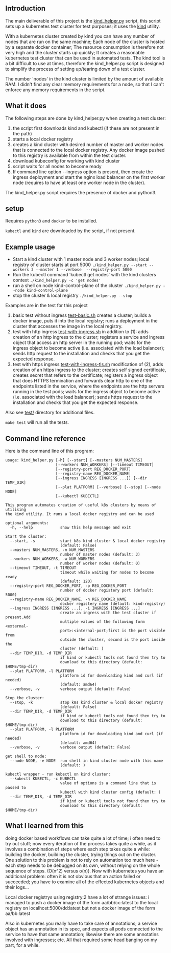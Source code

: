 
## Introduction

The main deliverable of this project is the [kind\_helper.py](https://github.com/MoserMichael/kind-helper/blob/master/kind_helper.py) script, this script sets up a kubernetes test cluster for test purposes; it uses the [kind](https://kubernetes.io/docs/setup/learning-environment/kind/) utility.

With a kubernetes cluster created by kind you can have any number of nodes that are run on the same machine; Each node of the cluster is hosted by a separate docker container; The resource consumption is therefore not very high and the cluster starts up quickly; It creates a reasonable kubernetes test cluster that can be used in automated tests. The kind tool is a bit difficult to use at times, therefore the kind\_helper.py script is designed to simplify the process of setting up/tearing down of a test cluster.

The number 'nodes' in the kind cluster is limited by the amount of available RAM. I didn't find any clear memory requirements for a node, so that I can't enforce any memory requirements in the script.

## What it does

The following steps are done by kind\_helper.py when creating a test cluster:

1. the script first downloads kind and kubectl (if these are not present in the path)
2. starts a local docker registry 
3. creates a kind cluster with desired number of master and worker nodes that is connected to the local docker registry. Any docker image pushed to this registry is available from within the test cluster.
4. download kubeconfig for working with kind cluster
5. script waits for all nodes to become ready
6. If command line option --ingress option is present, then create the ingress deployment and start the nginx load balancer on the first worker node (requires to have at least one worker node in the cluster). 

The kind\_helper.py script requires the presence of docker and python3.

## setup 

Requires ```python3``` and ```docker``` to be installed. 

```kubectl``` and ```kind``` are downloaded by the script, if not present.

## Example usage 

* Start a kind cluster with 1 master node and 3 worker nodes; local registry of cluster starts at port 5000 ```./kind_helper.py --start --workers 3 --master 1 --verbose  --registry-port 5000```
* Run the kubectl command 'kubectl get nodes' with the kind clusters context ```./kind_helper.py -c 'get nodes'```
* run a shell on node kind-control-plane of the cluster ```./kind_helper.py --node kind-control-plane```
* stop the cluster & local registry ```./kind_helper.py --stop```

Examples are in the test for this project 

1. basic test without ingress [test-basic.sh](https://github.com/MoserMichael/kind-helper/blob/master/test/test-basic.sh) 
 creates a cluster; builds a docker image, puts it into the local registry; runs a deployment in the cluster that accesses the image in the local registry.
2. test with http ingress [test-with-ingress.sh](https://github.com/MoserMichael/kind-helper/blob/master/test/test-with-ingress.sh) in addition to (1): adds creation of an http ingress to the cluster; registers a service and ingress object that access an http server in the running pod; waits for the ingress object to become active (i.e. associated with the load balancer); sends http request to the installation and checks that you get the expected response.
3. test with https ingress [test-with-ingress-tls.sh](https://github.com/MoserMichael/kind-helper/blob/master/test/test-with-ingress-tls.sh)  modification of (2), adds creation of an https ingress to the cluster; creates self signed certificate, creates secret that refers to the certificate; registers a ingress object that does HTTPS termination and forwards clear http to one of the endpoints listed in the service, where the endpoints are the http servers running in the test pods; waits for the ingress object to become active (i.e. associated with the load balancer); sends https request to the installation and checks that you get the expected response.


Also see [test/](https://github.com/MoserMichael/kind-helper/tree/master/test) directory for additional files.

`make test` will run all the tests.


## Command line reference

Here is the command line of this program:

```
usage: kind_helper.py [-h] [--start] [--masters NUM_MASTERS]
                      [--workers NUM_WORKERS] [--timeout TIMEOUT]
                      [--registry-port REG_DOCKER_PORT]
                      [--registry-name REG_DOCKER_NAME]
                      [--ingress INGRESS [INGRESS ...]] [--dir TEMP_DIR]
                      [--plat PLATFORM] [--verbose] [--stop] [--node NODE]
                      [--kubectl KUBECTL]

This program automates creation of useful k8s clusters by means of utilising
the kind utility. It runs a local docker registry and can be used

optional arguments:
  -h, --help            show this help message and exit

Start the cluster:
  --start, -s           start k8s kind cluster & local docker registry
                        (default: False)
  --masters NUM_MASTERS, -m NUM_MASTERS
                        number of master nodes (default: 3)
  --workers NUM_WORKERS, -w NUM_WORKERS
                        number of worker nodes (default: 0)
  --timeout TIMEOUT, -t TIMEOUT
                        timeout while waiting for nodes to become ready
                        (default: 120)
  --registry-port REG_DOCKER_PORT, -p REG_DOCKER_PORT
                        number of docker registery port (default: 5000)
  --registry-name REG_DOCKER_NAME, -n REG_DOCKER_NAME
                        docker registery name (default: kind-registry)
  --ingress INGRESS [INGRESS ...], -i INGRESS [INGRESS ...]
                        create an ingress with the test cluster if present.Add
                        multiple values of the following form <external-
                        port>:<internal-port;first is the port visible from
                        outside the cluster, second is the port inside the
                        cluster (default: )
  --dir TEMP_DIR, -d TEMP_DIR
                        if kind or kubectl tools not found then try to
                        download to this directory (default: $HOME/tmp-dir)
  --plat PLATFORM, -l PLATFORM
                        platform id for downloading kind and curl (if needed)
                        (default: amd64)
  --verbose, -v         verbose output (default: False)

Stop the cluster:
  --stop, -k            stop k8s kind cluster & local docker registry
                        (default: False)
  --dir TEMP_DIR, -d TEMP_DIR
                        if kind or kubectl tools not found then try to
                        download to this directory (default: $HOME/tmp-dir)
  --plat PLATFORM, -l PLATFORM
                        platform id for downloading kind and curl (if needed)
                        (default: amd64)
  --verbose, -v         verbose output (default: False)

get shell to node:
  --node NODE, -e NODE  run shell in kind cluster node with this name
                        (default: )

kubectl wrapper - run kubectl on kind cluster:
  --kubectl KUBECTL, -c KUBECTL
                        value of options is a command line that is passed to
                        kubectl with kind cluster config (default: )
  --dir TEMP_DIR, -d TEMP_DIR
                        if kind or kubectl tools not found then try to
                        download to this directory (default: $HOME/tmp-dir)
```

## What I learned from this

doing docker based workflows can take quite a lot of time; i often need to try out stuff; now every iteration of the process takes quite a while, as it involves a combination of steps where each step takes quite a while: building the docker, building the cluster, trying things out on the cluster. One solution to this problem is not to rely on automation too much here - each step needs to be debugged on its own, without relying on the whole sequence of steps. (O(n^2) versus o(n)). Now with kubernetes you have an additional problem: often it is not obvious that an action failed or succeeded; you have to examine all of the effected kubernetes objects and their logs...

Local docker registrys using registry:2 have a lot of strange issues: i managed to push a docker image of the form aa/bb/cc:latest to the local registry on localhost:5000/dd:latest but not a docker image of the form aa/bb:latest

Also in kubernetes you really have to take care of annotations; a service object has an annotation in its spec, and expects all pods connected to the service to have that same annotation; likewise there are some annotatins involved with ingresses; etc.
 All that required some head banging on my part, for a while.
